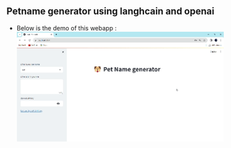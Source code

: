 ## Petname generator using langhcain and openai

* Below is the demo of this webapp :
![](https://github.com/Utshav-paudel/Petname-Generator/blob/1e5d46505821346f0c1e2a6eed500e7d344ccc25/demo_petname_gen.gif)
